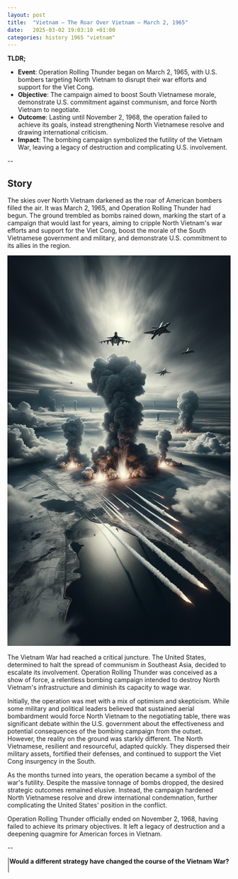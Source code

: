 ```yaml
---
layout: post
title:  "Vietnam – The Roar Over Vietnam – March 2, 1965"
date:   2025-03-02 19:03:10 +01:00
categories: history 1965 "vietnam"
---
```


**TLDR;**
- **Event**: Operation Rolling Thunder began on March 2, 1965, with U.S. bombers targeting North Vietnam to disrupt their war efforts and support for the Viet Cong.
- **Objective**: The campaign aimed to boost South Vietnamese morale, demonstrate U.S. commitment against communism, and force North Vietnam to negotiate.
- **Outcome**: Lasting until November 2, 1968, the operation failed to achieve its goals, instead strengthening North Vietnamese resolve and drawing international criticism.
- **Impact**: The bombing campaign symbolized the futility of the Vietnam War, leaving a legacy of destruction and complicating U.S. involvement.

--

## Story

The skies over North Vietnam darkened as the roar of American bombers filled the air. It was March 2, 1965, and Operation Rolling Thunder had begun. The ground trembled as bombs rained down, marking the start of a campaign that would last for years, aiming to cripple North Vietnam's war efforts and support for the Viet Cong, boost the morale of the South Vietnamese government and military, and demonstrate U.S. commitment to its allies in the region.

![Image](/assets/images/02_March_3b7d66193b0815bd53dadb21f401c275.png)

The Vietnam War had reached a critical juncture. The United States, determined to halt the spread of communism in Southeast Asia, decided to escalate its involvement. Operation Rolling Thunder was conceived as a show of force, a relentless bombing campaign intended to destroy North Vietnam's infrastructure and diminish its capacity to wage war.

Initially, the operation was met with a mix of optimism and skepticism. While some military and political leaders believed that sustained aerial bombardment would force North Vietnam to the negotiating table, there was significant debate within the U.S. government about the effectiveness and potential consequences of the bombing campaign from the outset. However, the reality on the ground was starkly different. The North Vietnamese, resilient and resourceful, adapted quickly. They dispersed their military assets, fortified their defenses, and continued to support the Viet Cong insurgency in the South.

As the months turned into years, the operation became a symbol of the war's futility. Despite the massive tonnage of bombs dropped, the desired strategic outcomes remained elusive. Instead, the campaign hardened North Vietnamese resolve and drew international condemnation, further complicating the United States' position in the conflict.

Operation Rolling Thunder officially ended on November 2, 1968, having failed to achieve its primary objectives. It left a legacy of destruction and a deepening quagmire for American forces in Vietnam.

--

|**Would a different strategy have changed the course of the Vietnam War?**|

